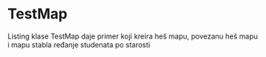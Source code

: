 # TestMap
Listing klase TestMap daje primer koji kreira heš mapu, povezanu heš mapu i mapu stabla ređanje studenata po starosti
